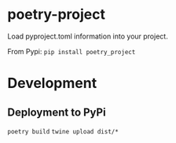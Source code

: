 # poetry-project
Load pyproject.toml information into your project.

From Pypi:
``pip install poetry_project``

# Development

## Deployment to PyPi
``poetry build``
``twine upload dist/*``